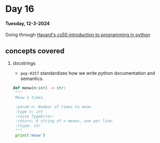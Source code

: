 # Day 16

#### Tuesday, 12-3-2024

Going through [Havard's cs50 introduction to programming in python]('https://www.youtube.com/watch?v=nLRL_NcnK-4')

## concepts covered

1. docstrings

   - `pep-0257` standardizes how we write python documentation and semantics.

   ```python
   def meow(n:int) -> str:
    """
    Meow n times.

    :param n: Number of times to meow
    :type n: int
    :raise TypeError:
    :return: A string of n meows, one per line.
    :rtype: str
    """
    print('meow')
   ```
